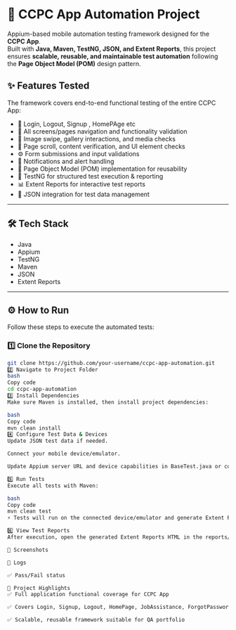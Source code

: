 # 🚀 CCPC App Automation Project

Appium-based mobile automation testing framework designed for the **CCPC App**.  
Built with **Java, Maven, TestNG, JSON, and Extent Reports**, this project ensures **scalable, reusable, and maintainable test automation** following the **Page Object Model (POM)** design pattern.

## ✨ Features Tested
The framework covers end-to-end functional testing of the entire CCPC App:

- 🔑 Login, Logout, Signup , HomePAge etc
- 📜 All screens/pages navigation and functionality validation  
- 📸 Image swipe, gallery interactions, and media checks  
- 📜 Page scroll, content verification, and UI element checks  
- ⚙️ Form submissions and input validations  
- 🔔 Notifications and alert handling  
- 📂 Page Object Model (POM) implementation for reusability  
- 🧪 TestNG for structured test execution & reporting  
- 📊 Extent Reports for interactive test reports  
- 📑 JSON integration for test data management  

---

## 🛠️ Tech Stack
- Java  
- Appium  
- TestNG  
- Maven  
- JSON  
- Extent Reports  

---
## ⚙️ How to Run

Follow these steps to execute the automated tests:

### 1️⃣ Clone the Repository
```bash
git clone https://github.com/your-username/ccpc-app-automation.git
2️⃣ Navigate to Project Folder
bash
Copy code
cd ccpc-app-automation
3️⃣ Install Dependencies
Make sure Maven is installed, then install project dependencies:

bash
Copy code
mvn clean install
4️⃣ Configure Test Data & Devices
Update JSON test data if needed.

Connect your mobile device/emulator.

Update Appium server URL and device capabilities in BaseTest.java or config.properties.

5️⃣ Run Tests
Execute all tests with Maven:

bash
Copy code
mvn clean test
⚡ Tests will run on the connected device/emulator and generate Extent Reports automatically.

6️⃣ View Test Reports
After execution, open the generated Extent Reports HTML in the reports/ folder to check results with:

📸 Screenshots

📝 Logs

✅ Pass/Fail status

📌 Project Highlights
✅ Full application functional coverage for CCPC App

✅ Covers Login, Signup, Logout, HomePage, JobAssistance, ForgotPassword etc

✅ Scalable, reusable framework suitable for QA portfolio
